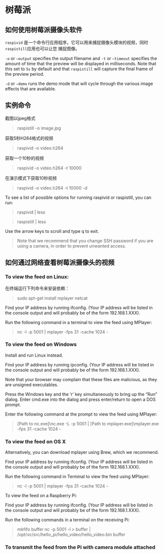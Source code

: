 树莓派
======

## 如何使用树莓派摄像头软件

<code>raspivid</code> 是一个命令行应用程序，它可以用来捕捉摄像头模块的视频，同时<code>raspistill</code>应用也可以让您
捕捉图像。

<code>-o</code> or <code>–output</code> specifies the output filename and <code>-t</code> or <code>–timeout</code> 
specifies the amount of time that the preview will be displayed in milliseconds. Note that this set to <code>5s</code>
by default and that <code>raspistill</code> will capture the final frame of the preview period.

<code>-d</code> or <code>–demo</code> runs the demo mode that will cycle through the various image effects that are 
available.

## 实例命令

截图以jpeg格式
> raspistill -o image.jpg

获取5秒H264格式的视频
> raspivid -o video.h264

获取一个10秒的视频
> raspivid -o video.h264 -t 10000

在演示模式下获取10秒视频
> raspivid -o video.h264 -t 10000 -d

To see a list of possible options for running raspivid or raspistill, you can run:
> raspivid | less

> raspistill | less

Use the arrow keys to scroll and type q to exit.

> Note that we recommend that you change SSH password if you are using a camera, in order to prevent unwanted access.

## 如何通过网络查看树莓派摄像头的视频
### To view the feed on Linux:

在终端运行下列命令来安装依赖：
> sudo apt-get install mplayer netcat

Find your IP address by running ifconfig. (Your IP address will be listed in the console output and will probably 
be of the form 192.168.1.XXX).

Run the following command in a terminal to view the feed using MPlayer:
> nc -l -p 5001 | mplayer -fps 31 -cache 1024 -

### To view the feed on Windows

Install and run Linux instead.

Find your IP address by running ipconfig. (Your IP address will be listed in the console output and will probably 
be of the form 192.168.1.XXX).

Note that your browser may complain that these files are malicious, as they are unsigned executables.

Press the Windows key and the ‘r’ key simultaneously to bring up the “Run” dialog. Enter cmd.exe into the dialog 
and press enter/return to open a DOS prompt.

Enter the following command at the prompt to view the feed using MPlayer:
> [Path to nc.exe]\nc.exe -L -p 5001 | [Path to mplayer.exe]\mplayer.exe -fps 31 -cache 1024 -

### To view the feed on OS X

Alternatively, you can download mplayer using Brew, which we recommend.

Find your IP address by running ifconfig. (Your IP address will be listed in the console output and will probably 
be of the form 192.168.1.XXX).

Run the following command in Terminal to view the feed using MPlayer:
> nc -l -p 5001 | mplayer -fps 31 -cache 1024 -

To view the feed on a Raspberry Pi:

Find your IP address by running ifconfig. (Your IP address will be listed in the console output and will probably 
be of the form 192.168.1.XXX).

Run the following commands in a terminal on the receiving Pi:
> mkfifo buffer
> nc -p 5001 -l > buffer | /opt/vc/src/hello_pi/hello_video/hello_video.bin buffer

### To transmit the feed from the Pi with camera module attached








